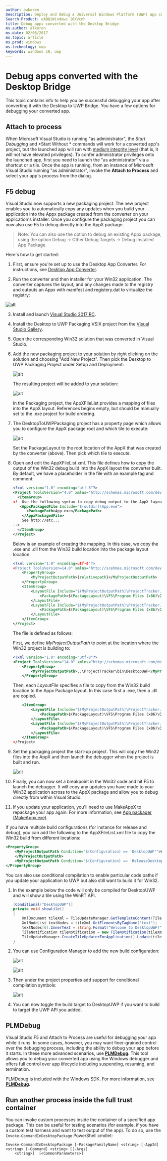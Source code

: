 ---author: awkorenDescription: Deploy and debug a Universal Windows Platform (UWP) app converted from a Windows desktop application (Win32, WPF, and Windows Forms) by using the Desktop to UWP Bridge.Search.Product: eADQiWindows 10XVcnhtitle: Debug apps converted with the Desktop Bridgems.author: alkorenms.date: 02/08/2017ms.topic: articlems.prod: windowsms.technology: uwpkeywords: windows 10, uwp---# Debug apps converted with the Desktop BridgeThis topic contains info to help you be successful debugging your app after converting it with the Desktop to UWP Bridge. You have a few options for debugging your converted app.## Attach to processWhen Microsoft Visual Studio is running "as administrator", the *Start Debugging* and *Start Without * commands will work for a converted app's project, but the launched app will run with [medium integrity level](https://msdn.microsoft.com/library/bb625963) (that is, it will not have elevated privileges). To confer administrator privileges onto the launched app, first you need to launch the "as administrator" via a shortcut or a tile. Once the app is running, from an instance of Microsoft Visual Studio running "as administrator", invoke the __Attach to Process__ and select your app's process from the dialog.## F5 debugVisual Studio now supports a new packaging project. The new project enables you to automatically copy any updates when you build your application into the Appx package created from the converter on your application's installer. Once you configure the packaging project you can now also use F5 to debug directly into the AppX package. >Note: You can also use the option to debug an existing Appx package, using the option Debug -> Other Debug Targets -> Debug Installed App Package.Here's how to get started: 1. First, ensure you're set up to use the Desktop App Converter. For instructions, see [Desktop App Converter](desktop-to-uwp-run-desktop-app-converter.md).2. Run the converter and then installer for your Win32 application. The converter captures the layout, and any changes made to the registry and outputs an Appx with manifest and registery.dat to virtualize the registry:![alt](images/desktop-to-uwp/debug-1.png)3. Install and launch [Visual Studio 2017 RC](https://www.visualstudio.com/downloads/#visual-studio-community-2017-rc). 4. Install the Desktop to UWP Packaging VSIX project from the [Visual Studio Gallery](http://go.microsoft.com/fwlink/?LinkId=797871). 5. Open the corresponding Win32 solution that was converted in Visual Studio. 6. Add the new packaging project to your solution by right clicking on the solution and choosing "Add New Project". Then pick the Desktop to UWP Packaging Project under Setup and Deployment:	![alt](images/desktop-to-uwp/debug-2.png)	The resulting project will be added to your solution:	![alt](images/desktop-to-uwp/debug-3.png)	In the Packaging project, the AppXFileList provides a mapping of files into the AppX layout. References begins empty, but should be manually set to the .exe project for build ordering. 7. The DesktopToUWPPackaging project has a property page which allows you to configure the AppX package root and which tile to execute:	![alt](images/desktop-to-uwp/debug-4.png)	Set the PackageLayout to the root location of the AppX that was created by the converter (above). Then pick which tile to execute.8.	Open and edit the AppXFileList.xml. This file defines how to copy the output of the Win32 debug build into the AppX layout  the converter built. By default, we have a placeholder in the file with an example tag and comment:	```XML	<?xml version="1.0" encoding="utf-8"?>	<Project ToolsVersion="4.0" xmlns="http://schemas.microsoft.com/developer/msbuild/2003">	  <ItemGroup>	<!— Use the following syntax to copy debug output to the AppX layout	   <AppxPackagedFile Include="$(outdir)\App.exe">		  <PackagePath>App.exe</PackagePath>		</AppxPackagedFile> 		See http://etc...	-->	  </ItemGroup>	</Project>	```	Below is an example of creating the mapping. In this case, we copy the .exe and .dll from the Win32 build location into the package layout location. 	```XML	<?xml version="1.0" encoding=utf-8"?>	<Project ToolsVersion=14.0" xmlns="http://scehmas.microsoft.com/developer/msbuild/2003">		<PropertyGroup>			<MyProjectOutputPath>{relativepath}</MyProjectOutputPath>		</PropertyGroup>		<ItemGroup>			<LayoutFile Include="$(MyProjectOutputPath)\ProjectTracker.exe">				<PackagePath>$(PackageLayout)\VFS\Program Files (x86)\Contoso Software\Project Tracker\ProjectTracker.exe</PackagePath>			</LayoutFile>			<LayoutFile Include="$(MyProjectOutputPath)\ProjectTracker.Models.dll">				<PackagePath>$(PackageLayout)\VFS\Program Files (x86)\Contoso Software\Project Tracker\ProjectTracker.Models.dll</PackagePath>			</LayoutFile>		</ItemGroup>	</Project>	```	The file is defined as follows: 	First, we define *MyProjectOutputPath* to point at the location where the Win32 project is building to:	```XML	<?xml version="1.0" encoding="utf-8"?>	<Project ToolsVersion="14.0" xmlns="http://schemas.microsoft.com/developer/msbuild/2003">		<PropertyGroup>			<MyProjectOutputPath>..\ProjectTracker\bin\DesktopUWP</MyProjectOutputPath>		</PropertyGroup>	```	Then, each *LayoutFile* specifies a file to copy from the Win32 build location to the Appx Package layout. In this case first a .exe, then a .dll are copied. 	```XML		<ItemGroup>			<LayoutFile Include="$(MyProjectOutputPath)\ProjectTracker.exe">				<PackagePath>$(PackageLayout)\VFS\Program Files (x86)\Contoso Software\Project Tracker\ProjectTracker.exe</PackagePath>			</LayoutFile>			<LayoutFile Include="$(MyProjectOutputPath)\ProjectTracker.Models.dll">				<PackagePath>$(PackageLayout)\VFS\Program Files (x86)\Contoso Software\Project Tracker\ProjectTracker.Models.dll</PackagePath>			</LayoutFile>		</ItemGroup>	</Project>	```9. Set the packaging project the start-up project. This will copy the Win32 files into the AppX and then launch the debugger when the project is built and run.  	![alt](images/desktop-to-uwp/debug-5.png)10.	Finally, you can now set a breakpoint in the Win32 code and hit F5 to launch the debugger. It will copy any updates you have made to your Win32 application across to the AppX package and allow you to debug directly from within Visual Studio.11.	If you update your application, you'll need to use MakeAppX to repackage your app again. For more information, see [App packager (MakeAppx.exe)](https://msdn.microsoft.com/library/windows/desktop/hh446767(v=vs.85).aspx). If you have multiple build configurations (for instance for release and debug), you can add the following to the AppXFileList.xml file to copy the Win32 build from different locations:```XML<PropertyGroup>	<MyProjectOutputPath Condition="$(Configuration) == 'DesktopUWP'">C:\Users\peterfar\Desktop\ProjectTracker\ProjectTracker\bin\DesktopUWP>	</MyProjectOutputPath>	<MyProjectOutputPath Condition="$(Configuration) == 'ReleaseDesktopUWP'"> C:\Users\peterfar\Desktop\ProjectTracker\ProjectTracker\bin\ReleaseDesktopUWP</MyProjectOutputPath></PropertyGroup>```You can also use conditional compilation to enable particular code paths if you update your application to UWP but also still want to build it for Win32. 1.	In the example below the code will only be compiled for DesktopUWP and will show a tile using the WinRT API. 	```C#	[Conditional("DesktopUWP")]	private void showtile()	{		XmlDocument tileXml = TileUpdateManager.GetTemplateContent(TileTemplateType.TileSquare150x150Text01);		XmlNodeList textNodes = tileXml.GetElementsByTagName("text");		textNodes[0].InnerText = string.Format("Welcome to DesktopUWP!");		TileNotification tileNotification = new TileNotification(tileXml);		TileUpdateManager.CreateTileUpdaterForApplication().Update(tileNotification);	}	```2.	You can use Configuration Manager to add the new build configuration:	![alt](images/desktop-to-uwp/debug-6.png)	![alt](images/desktop-to-uwp/debug-7.png)3.	Then under the project properties add support for conditional compilation symbols:	![alt](images/desktop-to-uwp/debug-8.png)4.	You can now toggle the build target to DesktopUWP if you want to build to target the UWP API you added.## PLMDebug Visual Studio F5 and Attach to Process are useful for debugging your app while it runs. In some cases, however, you may want finer-grained control over the debugging process, including the ability to debug your app before it starts. In these more advanced scenarios, use [**PLMDebug**](https://msdn.microsoft.com/library/windows/hardware/jj680085(v=vs.85).aspx). This tool allows you to debug your converted app using the Windows debugger and offers full control over app lifecycle including suspending, resuming, and termination. PLMDebug is included with the Windows SDK. For more information, see [**PLMDebug**](https://msdn.microsoft.com/library/windows/hardware/jj680085(v=vs.85).aspx). ## Run another process inside the full trust container You can invoke custom processes inside the container of a specified app package. This can be useful for testing scenarios (for example, if you have a custom test harness and want to test output of the app). To do so, use the ```Invoke-CommandInDesktopPackage``` PowerShell cmdlet: ```CMDInvoke-CommandInDesktopPackage [-PackageFamilyName] <string> [-AppId] <string> [-Command] <string> [[-Args]    <string>]  [<CommonParameters>]```
